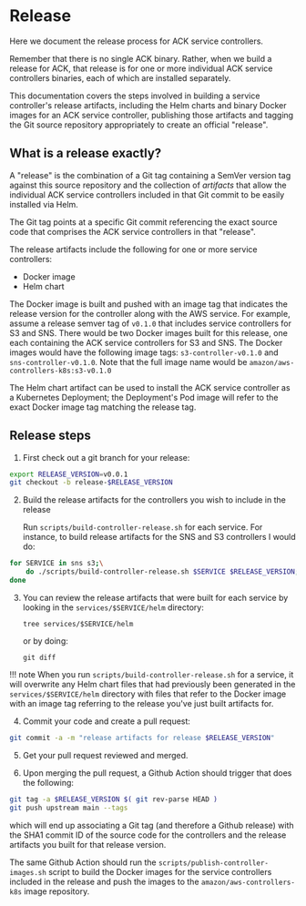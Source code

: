 # Release

Here we document the release process for ACK service controllers.

Remember that there is no single ACK binary. Rather, when we build a release
for ACK, that release is for one or more individual ACK service controllers
binaries, each of which are installed separately.

This documentation covers the steps involved in building a service controller's
release artifacts, including the Helm charts and binary Docker images for an
ACK service controller, publishing those artifacts and tagging the Git source
repository appropriately to create an official "release".

## What is a release exactly?

A "release" is the combination of a Git tag containing a SemVer version tag
against this source repository and the collection of *artifacts* that allow the
individual ACK service controllers included in that Git commit to be easily
installed via Helm.

The Git tag points at a specific Git commit referencing the exact source code
that comprises the ACK service controllers in that "release".

The release artifacts include the following for one or more service
controllers:

* Docker image
* Helm chart

The Docker image is built and pushed with an image tag that indicates the
release version for the controller along with the AWS service. For example,
assume a release semver tag of `v0.1.0` that includes service controllers for
S3 and SNS. There would be two Docker images built for this release, one each
containing the ACK service controllers for S3 and SNS. The Docker images would
have the following image tags: `s3-controller-v0.1.0` and
`sns-controller-v0.1.0`. Note that the full image name would be
`amazon/aws-controllers-k8s:s3-v0.1.0`

The Helm chart artifact can be used to install the ACK service controller as a
Kubernetes Deployment; the Deployment's Pod image will refer to the exact
Docker image tag matching the release tag.

## Release steps

1. First check out a git branch for your release:
 
```bash
export RELEASE_VERSION=v0.0.1
git checkout -b release-$RELEASE_VERSION
 ```

2. Build the release artifacts for the controllers you wish to include in the
   release

   Run `scripts/build-controller-release.sh` for each service. For
   instance, to build release artifacts for the SNS and S3 controllers I would
   do:

```bash
for SERVICE in sns s3;\
    do ./scripts/build-controller-release.sh $SERVICE $RELEASE_VERSION;
done
```

3. You can review the release artifacts that were built for each service by
   looking in the `services/$SERVICE/helm` directory:

    `tree services/$SERVICE/helm`

    or by doing:

    `git diff`

!!! note
    When you run `scripts/build-controller-release.sh` for a service, it will
    overwrite any Helm chart files that had previously been generated in the
    `services/$SERVICE/helm` directory with files that refer to the
    Docker image with an image tag referring to the release you've just built
    artifacts for.

4. Commit your code and create a pull request:

```bash
git commit -a -m "release artifacts for release $RELEASE_VERSION"
```

5. Get your pull request reviewed and merged.

6. Upon merging the pull request, a Github Action should trigger that does the
   following:

```bash
git tag -a $RELEASE_VERSION $( git rev-parse HEAD )
git push upstream main --tags
```

which will end up associating a Git tag (and therefore a Github release) with
the SHA1 commit ID of the source code for the controllers and the release
artifacts you built for that release version.

The same Github Action should run the `scripts/publish-controller-images.sh`
script to build the Docker images for the service controllers included in the
release and push the images to the `amazon/aws-controllers-k8s` image
repository.
